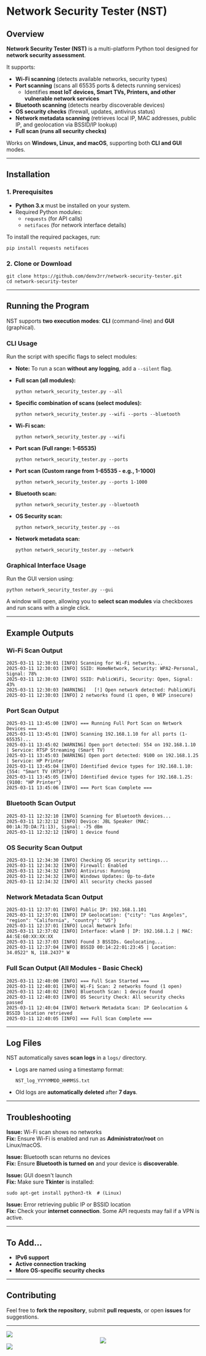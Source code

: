 # Network Security Tester (NST)

## Overview
**Network Security Tester (NST)** is a multi-platform Python tool designed for **network security assessment**.

It supports:
- **Wi-Fi scanning** (detects available networks, security types)
- **Port scanning** (scans all 65535 ports & detects running services)
  - Identifies **most IoT devices, Smart TVs, Printers, and other vulnerable network services**
- **Bluetooth scanning** (detects nearby discoverable devices)
- **OS security checks** (firewall, updates, antivirus status)
- **Network metadata scanning** (retrieves local IP, MAC addresses, public IP, and geolocation via BSSID/IP lookup)
- **Full scan (runs all security checks)**

Works on **Windows, Linux, and macOS**, supporting both **CLI and GUI** modes.

---

## Installation

### **1. Prerequisites**
- **Python 3.x** must be installed on your system.
- Required Python modules:
  - `requests` (for API calls)
  - `netifaces` (for network interface details)

To install the required packages, run:
```
pip install requests netifaces
```

### **2. Clone or Download**
```
git clone https://github.com/denv3rr/network-security-tester.git
cd network-security-tester
```

---

## Running the Program

NST supports **two execution modes**: **CLI** (command-line) and **GUI** (graphical).

### **CLI Usage**
Run the script with specific flags to select modules:

- **Note:** To run a scan **without any logging**, add a ``--silent`` flag.

- **Full scan (all modules):**  
  ```
  python network_security_tester.py --all
  ```

- **Specific combination of scans (select modules):**  
  ```
  python network_security_tester.py --wifi --ports --bluetooth
  ```
  
- **Wi-Fi scan:**  
  ```
  python network_security_tester.py --wifi
  ```
  
- **Port scan (Full range: 1-65535)**  
  ```
  python network_security_tester.py --ports
  ```
  
- **Port scan (Custom range from 1-65535 - e.g., 1-1000)**  
  ```
  python network_security_tester.py --ports 1-1000
  ```
  
- **Bluetooth scan:**  
  ```
  python network_security_tester.py --bluetooth
  ```
  
- **OS Security scan:**  
  ```
  python network_security_tester.py --os
  ```
  
- **Network metadata scan:**  
  ```
  python network_security_tester.py --network
  ```

### **Graphical Interface Usage**
Run the GUI version using:
```
python network_security_tester.py --gui
```
A window will open, allowing you to **select scan modules** via checkboxes and run scans with a single click.

---

## Example Outputs

### **Wi-Fi Scan Output**
```
2025-03-11 12:30:01 [INFO] Scanning for Wi-Fi networks...
2025-03-11 12:30:03 [INFO] SSID: HomeNetwork, Security: WPA2-Personal, Signal: 78%
2025-03-11 12:30:03 [INFO] SSID: PublicWiFi, Security: Open, Signal: 43%
2025-03-11 12:30:03 [WARNING]   [!] Open network detected: PublicWiFi
2025-03-11 12:30:03 [INFO] 2 networks found (1 open, 0 WEP insecure)
```

### **Port Scan Output**
```
2025-03-11 13:45:00 [INFO] === Running Full Port Scan on Network Devices ===
2025-03-11 13:45:01 [INFO] Scanning 192.168.1.10 for all ports (1-65535)...
2025-03-11 13:45:02 [WARNING] Open port detected: 554 on 192.168.1.10 | Service: RTSP Streaming (Smart TV)
2025-03-11 13:45:03 [WARNING] Open port detected: 9100 on 192.168.1.25 | Service: HP Printer
2025-03-11 13:45:04 [INFO] Identified device types for 192.168.1.10: {554: "Smart TV (RTSP)"}
2025-03-11 13:45:05 [INFO] Identified device types for 192.168.1.25: {9100: "HP Printer"}
2025-03-11 13:45:06 [INFO] === Port Scan Complete ===
```

### **Bluetooth Scan Output**
```
2025-03-11 12:32:10 [INFO] Scanning for Bluetooth devices...
2025-03-11 12:32:12 [INFO] Device: JBL Speaker (MAC: 00:1A:7D:DA:71:13), Signal: -75 dBm
2025-03-11 12:32:12 [INFO] 1 device found
```

### **OS Security Scan Output**
```
2025-03-11 12:34:30 [INFO] Checking OS security settings...
2025-03-11 12:34:32 [INFO] Firewall: Enabled
2025-03-11 12:34:32 [INFO] Antivirus: Running
2025-03-11 12:34:32 [INFO] Windows Updates: Up-to-date
2025-03-11 12:34:32 [INFO] All security checks passed
```

### **Network Metadata Scan Output**
```
2025-03-11 12:37:01 [INFO] Public IP: 192.168.1.101
2025-03-11 12:37:01 [INFO] IP Geolocation: {"city": "Los Angeles", "region": "California", "country": "US"}
2025-03-11 12:37:01 [INFO] Local Network Info:
2025-03-11 12:37:02 [INFO] Interface: wlan0 | IP: 192.168.1.2 | MAC: A4:5E:60:XX:XX:XX
2025-03-11 12:37:03 [INFO] Found 3 BSSIDs. Geolocating...
2025-03-11 12:37:04 [INFO] BSSID 00:14:22:01:23:45 | Location: 34.0522° N, 118.2437° W
```

### **Full Scan Output (All Modules - Basic Check)**
```
2025-03-11 12:40:00 [INFO] === Full Scan Started ===
2025-03-11 12:40:01 [INFO] Wi-Fi Scan: 2 networks found (1 open)
2025-03-11 12:40:02 [INFO] Bluetooth Scan: 1 device found
2025-03-11 12:40:03 [INFO] OS Security Check: All security checks passed
2025-03-11 12:40:04 [INFO] Network Metadata Scan: IP Geolocation & BSSID location retrieved
2025-03-11 12:40:05 [INFO] === Full Scan Complete ===
```

---

## Log Files
NST automatically saves **scan logs** in a `logs/` directory.
- Logs are named using a timestamp format:  
  ```
  NST_log_YYYYMMDD_HHMMSS.txt
  ```
- Old logs are **automatically deleted** after **7 days**.

---

## Troubleshooting

**Issue:** Wi-Fi scan shows no networks  
**Fix:** Ensure Wi-Fi is enabled and run as **Administrator/root** on Linux/macOS.

**Issue:** Bluetooth scan returns no devices  
**Fix:** Ensure **Bluetooth is turned on** and your device is **discoverable**.

**Issue:** GUI doesn't launch  
**Fix:** Make sure **Tkinter** is installed:
```
sudo apt-get install python3-tk  # (Linux)
```

**Issue:** Error retrieving public IP or BSSID location  
**Fix:** Check your **internet connection**. Some API requests may fail if a VPN is active.

---

## To Add...
- **IPv6 support**
- **Active connection tracking**
- **More OS-specific security checks**

---

## Contributing
Feel free to **fork the repository**, submit **pull requests**, or open **issues** for suggestions.

---

<img src="https://user-images.githubusercontent.com/74038190/212284100-561aa473-3905-4a80-b561-0d28506553ee.gif">
<div align="center">
  <a href="https://seperet.com">
    <img src=https://github.com/denv3rr/denv3rr/blob/main/Seperet_Slam_White.gif/>
  </a>
</div>
<img src="https://user-images.githubusercontent.com/74038190/212284100-561aa473-3905-4a80-b561-0d28506553ee.gif">
